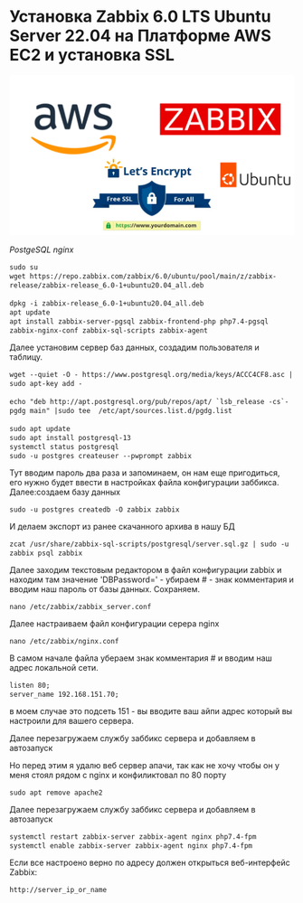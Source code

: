 # Установка Zabbix 6.0 LTS Ubuntu Server 22.04 на Платформе AWS EC2 и установка SSL
![thb](https://github.com/vprimin/pub/blob/main/Manuals/images/awszabbix.jpg)

*PostgeSQL nginx*
 
```
sudo su
wget https://repo.zabbix.com/zabbix/6.0/ubuntu/pool/main/z/zabbix-release/zabbix-release_6.0-1+ubuntu20.04_all.deb

dpkg -i zabbix-release_6.0-1+ubuntu20.04_all.deb
apt update
apt install zabbix-server-pgsql zabbix-frontend-php php7.4-pgsql zabbix-nginx-conf zabbix-sql-scripts zabbix-agent
```
Далее установим сервер баз данных, создадим пользователя и таблицу. 

```
wget --quiet -O - https://www.postgresql.org/media/keys/ACCC4CF8.asc | sudo apt-key add -

echo "deb http://apt.postgresql.org/pub/repos/apt/ `lsb_release -cs`-pgdg main" |sudo tee  /etc/apt/sources.list.d/pgdg.list

sudo apt update
sudo apt install postgresql-13
systemctl status postgresql
sudo -u postgres createuser --pwprompt zabbix
```
Тут вводим пароль два раза и запоминаем, он нам еще пригодиться, его нужно будет ввести в настройках файла конфигурации заббикса. Далее:создаем базу данных
```
sudo -u postgres createdb -O zabbix zabbix
```
И делаем экспорт из ранее скачанного архива в нашу БД
```
zcat /usr/share/zabbix-sql-scripts/postgresql/server.sql.gz | sudo -u zabbix psql zabbix
```
Далее заходим текстовым редактором в файл конфигурации zabbix и находим там значение 'DBPassword=' - убираем # - знак комментария и вводим наш пароль от базы данных. Сохраняем. 
```
nano /etc/zabbix/zabbix_server.conf 
```
Далее настраиваем файл конфигурации серера nginx 
```
nano /etc/zabbix/nginx.conf 
```
В самом начале файла убераем знак комментария # и вводим наш адрес локальной сети.

```
listen 80;
server_name 192.168.151.70; 
```
в моем случае это подсеть 151 - вы  вводите ваш айпи адрес который вы настроили для вашего сервера.

Далее перезагружаем службу заббикс сервера и добавляем в автозапуск 

Но перед этим я удалю веб сервер апачи, так как не хочу чтобы он у меня стоял рядом с nginx и конфиликтовал по 80 порту

```
sudo apt remove apache2
```
Далее перезагружаем службу заббикс сервера и добавляем в автозапуск 
```
systemctl restart zabbix-server zabbix-agent nginx php7.4-fpm
systemctl enable zabbix-server zabbix-agent nginx php7.4-fpm
```
Если все настроено верно по адресу  должен открыться  веб-интерфейс Zabbix: 
```
http://server_ip_or_name
```
